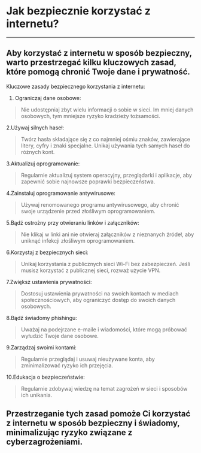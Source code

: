 # Jak bezpiecznie korzystać z internetu?
---

## Aby korzystać z internetu w sposób bezpieczny, warto przestrzegać kilku kluczowych zasad, które pomogą chronić Twoje dane i prywatność.

Kluczowe zasady bezpiecznego korzystania z internetu:

1. Ograniczaj dane osobowe:
> Nie udostępniaj zbyt wielu informacji o sobie w sieci. Im mniej danych osobowych, tym mniejsze ryzyko kradzieży tożsamości.

   
2.Używaj silnych haseł:
> Twórz hasła składające się z co najmniej ośmiu znaków, zawierające litery, cyfry i znaki specjalne. Unikaj używania tych samych haseł do różnych kont.


3.Aktualizuj oprogramowanie:
> Regularnie aktualizuj system operacyjny, przeglądarki i aplikacje, aby zapewnić sobie najnowsze poprawki bezpieczeństwa. 


4.Zainstaluj oprogramowanie antywirusowe:
> Używaj renomowanego programu antywirusowego, aby chronić swoje urządzenie przed złośliwym oprogramowaniem. 


5.Bądź ostrożny przy otwieraniu linków i załączników:
> Nie klikaj w linki ani nie otwieraj załączników z nieznanych źródeł, aby uniknąć infekcji złośliwym oprogramowaniem. 


6.Korzystaj z bezpiecznych sieci:
> Unikaj korzystania z publicznych sieci Wi-Fi bez zabezpieczeń. Jeśli musisz korzystać z publicznej sieci, rozważ użycie VPN. 


7.Zwiększ ustawienia prywatności:
> Dostosuj ustawienia prywatności na swoich kontach w mediach społecznościowych, aby ograniczyć dostęp do swoich danych osobowych. 


8.Bądź świadomy phishingu:
> Uważaj na podejrzane e-maile i wiadomości, które mogą próbować wyłudzić Twoje dane osobowe. 


9.Zarządzaj swoimi kontami:
> Regularnie przeglądaj i usuwaj nieużywane konta, aby zminimalizować ryzyko ich przejęcia. 


10.Edukacja o bezpieczeństwie:
> Regularnie zdobywaj wiedzę na temat zagrożeń w sieci i sposobów ich unikania. 


## Przestrzeganie tych zasad pomoże Ci korzystać z internetu w sposób bezpieczny i świadomy, minimalizując ryzyko związane z cyberzagrożeniami.
